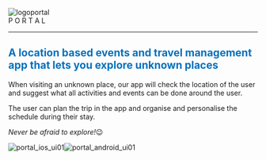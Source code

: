 ![logoportal](https://cloud.githubusercontent.com/assets/17319815/24962072/67243e70-1fb8-11e7-945f-0fe94a038bb7.png)
<br/>
P O R T A L
<hr/>
<h2 style="font-size=50px;color:0071BC;">A location based events and travel management app that lets you explore unknown places</h2>

<p>When visiting an unknown place, our app will check the location of the user and suggest what all activities and events can be done around the user.</p>
<p>The user can plan the trip in the app and organise and personalise the schedule during their stay.</p>

*Never be afraid to explore!*:wink:

![portal_ios_ui01](https://cloud.githubusercontent.com/assets/17319815/24989098/d1a763a2-2027-11e7-9a33-56aceb99734b.gif)![portal_android_ui01](https://cloud.githubusercontent.com/assets/17319815/24989166/5cbcf088-2028-11e7-83bb-09854b8a4ab3.gif)


